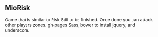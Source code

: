 ## MioRisk

Game that is similar to Risk
Still to be finished.  Once done you can attack other players zones.
gh-pages
Sass, bower to install  jquery, and underscore.



